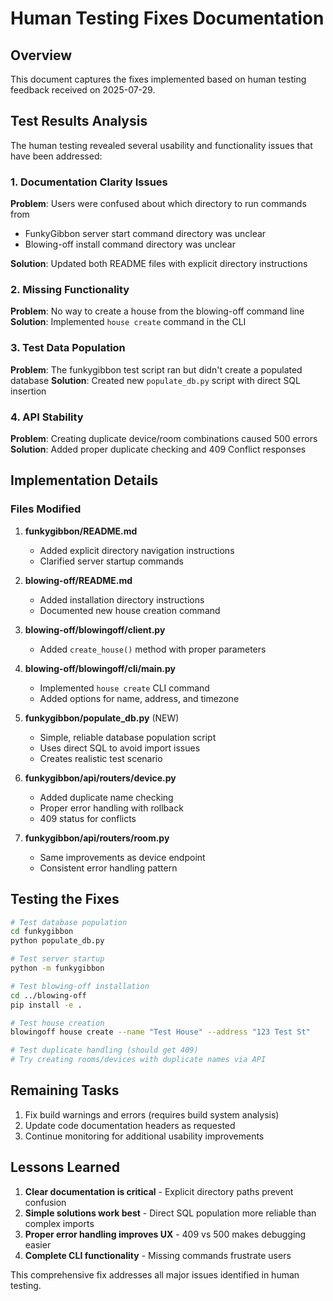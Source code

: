 # Human Testing Fixes Documentation

## Overview

This document captures the fixes implemented based on human testing feedback received on 2025-07-29.

## Test Results Analysis

The human testing revealed several usability and functionality issues that have been addressed:

### 1. Documentation Clarity Issues

**Problem**: Users were confused about which directory to run commands from
- FunkyGibbon server start command directory was unclear
- Blowing-off install command directory was unclear

**Solution**: Updated both README files with explicit directory instructions

### 2. Missing Functionality

**Problem**: No way to create a house from the blowing-off command line
**Solution**: Implemented `house create` command in the CLI

### 3. Test Data Population

**Problem**: The funkygibbon test script ran but didn't create a populated database
**Solution**: Created new `populate_db.py` script with direct SQL insertion

### 4. API Stability

**Problem**: Creating duplicate device/room combinations caused 500 errors
**Solution**: Added proper duplicate checking and 409 Conflict responses

## Implementation Details

### Files Modified

1. **funkygibbon/README.md**
   - Added explicit directory navigation instructions
   - Clarified server startup commands

2. **blowing-off/README.md**
   - Added installation directory instructions
   - Documented new house creation command

3. **blowing-off/blowingoff/client.py**
   - Added `create_house()` method with proper parameters

4. **blowing-off/blowingoff/cli/main.py**
   - Implemented `house create` CLI command
   - Added options for name, address, and timezone

5. **funkygibbon/populate_db.py** (NEW)
   - Simple, reliable database population script
   - Uses direct SQL to avoid import issues
   - Creates realistic test scenario

6. **funkygibbon/api/routers/device.py**
   - Added duplicate name checking
   - Proper error handling with rollback
   - 409 status for conflicts

7. **funkygibbon/api/routers/room.py**
   - Same improvements as device endpoint
   - Consistent error handling pattern

## Testing the Fixes

```bash
# Test database population
cd funkygibbon
python populate_db.py

# Test server startup
python -m funkygibbon

# Test blowing-off installation
cd ../blowing-off
pip install -e .

# Test house creation
blowingoff house create --name "Test House" --address "123 Test St"

# Test duplicate handling (should get 409)
# Try creating rooms/devices with duplicate names via API
```

## Remaining Tasks

1. Fix build warnings and errors (requires build system analysis)
2. Update code documentation headers as requested
3. Continue monitoring for additional usability improvements

## Lessons Learned

1. **Clear documentation is critical** - Explicit directory paths prevent confusion
2. **Simple solutions work best** - Direct SQL population more reliable than complex imports
3. **Proper error handling improves UX** - 409 vs 500 makes debugging easier
4. **Complete CLI functionality** - Missing commands frustrate users

This comprehensive fix addresses all major issues identified in human testing.